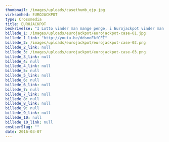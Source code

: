 ```yaml
---
thumbnail: /images/uploads/casethumb_ejp.jpg
virksomhed: EUROJACKPOT
type: Crossmedia
title: EUROJACKPOT
beskrivelse: "I Lotto vinder man mange penge, i Eurojackpot vinder man rigtig mange penge. Vores Eurojackpot univers taler til den lidt yngre målgruppe og visualiserer, hvor ekstreme præmiesummer der spilles om i det europæiske Lotto med miniumgevinster på 63 mio.kr. ugentligt. Det gøres i et humoristisk 2-trins greb, hvor vi først placerer vores hovedperson i en attraktiv situation, som havde han lige vundet den store gevinst – og så trumfer med at skrue endnu mere op for ekstravagancen. ”Vind store penge. Rigtig store penge.”"
billede_1: /images/uploads/eurojackpot/eurojackpot-case-01.jpg
billede_1_link: "http://youtu.be/ddsmoFkfCEI"
billede_2: /images/uploads/eurojackpot/eurojackpot-case-02.png
billede_2_link: null
billede_3: /images/uploads/eurojackpot/eurojackpot-case-03.png
billede_3_link: null
billede_4: null
billede_4_link: null
billede_5: null
billede_5_link: null
billede_6: null
billede_6_link: null
billede_7: null
billede_7_link: null
billede_8: null
billede_8_link: null
billede_9: null
billede_9_link: null
billede_10: null
billede_10_link: null
cmsUserSlug: ""
date: 2016-03-07 
---
```


